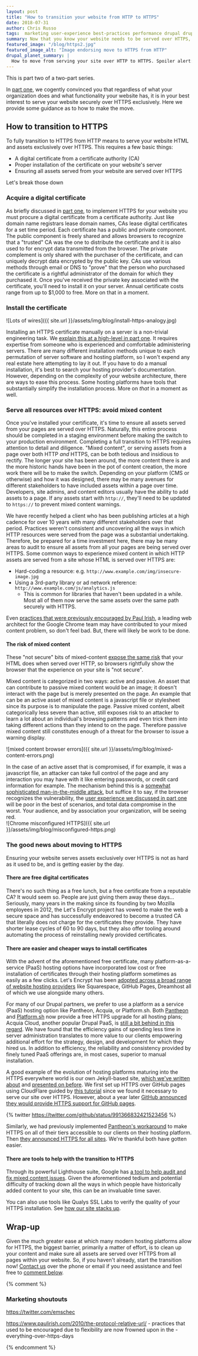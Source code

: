 ```yaml
---
layout: post
title: "How to transition your website from HTTP to HTTPS"
date: 2018-07-31
author: Chris Russo
tags:  marketing user-experience best-practices performance drupal drupal-planet
summary: Now that you know your website needs to be served over HTTPS, we help you get there.
featured_image: "/blog/https2.jpg"
featured_image_alt: "Image endorsing move to HTTPS from HTTP"
drupal_planet_summary: |
  How to move from serving your site over HTTP to HTTPS. Spoiler alert: there are some easy ways to do this with various Drupal hosting options. A quick read for guidance.
---
```


This is part two of a two-part series.

In [part one](/2018/06/26/why-you-need-https.html), we cogently convinced you that regardless of what your organization does and what functionality your website has, it is in your best interest to serve your website securely over HTTPS exclusively. Here we provide some guidance as to how to make the move.

## How to transition to HTTPS

To fully transition to HTTPS from HTTP means to serve your website HTML and assets exclusively over HTTPS. This requires a few basic things:

- A digital certificate from a certificate authority (CA)
- Proper installation of the certificate on your website's server
- Ensuring all assets served from your website are served over HTTPS

Let's break those down

### Acquire a digital certificate

As briefly discussed in [part one](/2018/06/26/why-you-need-https.html), to implement HTTPS for your website you must procure a digital certificate from a certificate authority. Just like domain name registrars lease domain names, CAs lease digital certificates for a set time period. Each certificate has a public and private component. The public component is freely shared and allows browsers to recognize that a "trusted" CA was the one to distribute the certificate and it is also used to for encrypt data transmitted from the browser. The private complement is only shared with the purchaser of the certificate, and can uniquely decrypt data encrypted by the public key. CAs use various methods through email or DNS to "prove" that the person who purchased the certificate is a rightful administrator of the domain for which they purchased it. Once you've received the private key associated with the certificate, you'll need to install it on your server. Annual certificate costs range from up to $1,000 to free. More on that in a moment.

### Install the certificate

![Lots of wires]({{ site.url }}/assets/img/blog/install-https-analogy.jpg)

Installing an HTTPS certificate manually on a server is a non-trivial engineering task. We [explain this at a high-level in part one](/2018/06/26/why-you-need-https.html#what-authentication-does-for-you). It  requires expertise from someone who is experienced and comfortable administering servers. There are many different installation methods unique to each permutation of server software and hosting platform, so I won't expend any real estate here attempting to lay it out. If you have to do a manual installation, it's best to search your hosting provider's documentation. However, depending on the complexity of your website architecture, there are ways to ease this process. Some hosting platforms have tools that substantially simplify the installation process. More on _that_ in a moment as well.

### Serve all resources over HTTPS: avoid mixed content

Once you've installed your certificate, it's time to ensure all assets served from your pages are served over HTTPS. Naturally, this entire process should be completed in a staging environment before making the switch to your production environment. Completing a full transition to HTTPS requires attention to detail and diligence. "Mixed content", or serving assets from a page over both HTTP _and_ HTTPS, can be both tedious and insidious to rectify. The longer your site has been around, the more content there is and the more historic hands have been in the pot of content creation, the more work there will be to make the switch. Depending on your platform (CMS or otherwise) and how it was designed, there may be many avenues for different stakeholders to have included assets within a page over time. Developers, site admins, and content editors usually have the ability to add assets to a page. If any assets start with `http://`, they'll need to be updated to `https://` to prevent mixed content warnings.

We have recently helped a client who has been publishing articles at a high cadence for over 10 years with many different stakeholders over that period. Practices weren't consistent and uncovering all the ways in which HTTP resources were served from the page was a substantial undertaking. Therefore, be prepared for a time investment here, there may be many areas to audit to ensure all assets from all your pages are being served over HTTPS. Some common ways to experience mixed content in which HTTP assets are served from a site whose HTML is served over HTTPS are:

- Hard-coding a resource: e.g. `http://www.example.com/img/insecure-image.jpg`
- Using a 3rd-party library or ad network reference: `http://www.example.com/js/analytics.js`
  - This is common for libraries that haven't been updated in a while. Most all of them now serve the same assets over the same path securely with HTTPS.

Even [practices that were previously encouraged by Paul Irish](https://www.paulirish.com/2010/the-protocol-relative-url/), a leading web architect for the Google Chrome team may have contributed to your mixed content problem, so don't feel bad. But, there will likely be work to be done.

#### The risk of mixed content

These "not secure" bits of mixed-content [expose the same risk](https://developers.google.com/web/fundamentals/security/prevent-mixed-content/what-is-mixed-content#mixed_content_weakens_https
) that your HTML does when served over HTTP, so browsers rightfully show the browser that the experience on your site is "not secure".

Mixed content is categorized in two ways: active and passive. An asset that can contribute to passive mixed content would be an image; it doesn't interact with the page but is merely presented on the page. An example that can be an active asset of mixed content is a javascript file or stylesheet since its purpose is to manipulate the page. Passive mixed content, albeit categorically less severe than active, still exposes risk to an attacker to learn a lot about an individual's browsing patterns and even trick them into taking different actions than they intend to on the page. Therefore passive mixed content still constitutes enough of a threat for the browser to issue a warning display.

![mixed content browser errors]({{ site.url }}/assets/img/blog/mixed-content-errors.png)

In the case of an active asset that is compromised, if for example, it was a javascript file, an attacker can take full control of the page and any interaction you may have with it like entering passwords, or credit card information for example. The mechanism behind this is a [somewhat sophisticated man-in-the-middle attack](https://developers.google.com/web/fundamentals/security/prevent-mixed-content/what-is-mixed-content#mixed_content_types_security_threats_associated), but suffice it to say, if the browser recognizes the vulnerability, the [user experience we discussed in part one](/2018/06/26/why-you-need-https.html#https-improves-credibility-and-ux) will be poor in the best of scenarios, and total data compromise in the worst. Your audience, and by association your organization, will be seeing red.
<br> ![Chrome misconfigured HTTPS]({{ site.url }}/assets/img/blog/misconfigured-https.png)

### The good news about moving to HTTPS

Ensuring your website serves assets exclusively over HTTPS is not as hard as it used to be, and is getting easier by the day.

#### There are free digital certificates

There's no such thing as a free lunch, but a free certificate from a reputable CA? It would seem so. People are just giving them away these days… Seriously, many years in the making since its founding by two Mozilla employees in 2012, the Let's Encrypt project has vowed to make the web a secure space and has successfully endeavored to become a trusted CA that literally does not charge for the certificates they provide. They have shorter lease cycles of 60 to 90 days, but they also offer tooling around automating the process of reinstalling newly provided certificates.

#### There are easier and cheaper ways to install certificates

With the advent of the aforementioned free certificate, many platform-as-a-service (PaaS) hosting options have incorporated low cost or free installation of certificates through their hosting platform sometimes as easily as a few clicks. Let's Encrypt has been [ adopted across a broad range of website hosting providers](https://community.letsencrypt.org/t/web-hosting-who-support-lets-encrypt/6920) like Squarespace, GitHub Pages, Dreamhost all of which we use alongside many others.

For many of our Drupal partners, we prefer to use a platform as a service (PaaS) hosting option like Pantheon, Acquia, or Platform.sh. Both [Pantheon](https://pantheon.io/features/managed-https
) and [Platform.sh](https://platform.sh/blog/free-ssl-certificates-for-every-project-every-environment) now provide a free HTTPS upgrade for all hosting plans; Acquia Cloud, another popular Drupal PaaS, is [still a bit behind in this regard](https://redfinsolutions.com/blog/installing-free-lets-encrypt-ssl-certificates-acquia#comment-3290247800). We have found that the efficiency gains of spending less time in server administration translates to more value to our clients empowering additional effort for the strategy, design, and development for which they hired us. In addition to efficiency, the reliability and consistency provided by finely tuned PaaS offerings are, in most cases, superior to manual installation.

A good example of the evolution of hosting platforms maturing into the HTTPS everywhere world is our own Jekyll-based site, [which we've written about](/blog/tag/jekyll) and [presented on before](https://www.fldrupal.camp/sessions/sessions-drupal-island/strange-case-dr-jekyll-and-mr-drupal). We first set up HTTPS over GitHub pages using CloudFlare guided by [this tutorial](https://blog.cloudflare.com/secure-and-fast-github-pages-with-cloudflare/) since we found it necessary to serve our site over HTTPS. However, about a year later [GitHub announced they would provide HTTPS support for GitHub pages](https://blog.github.com/2018-05-01-github-pages-custom-domains-https/).

{% twitter https://twitter.com/github/status/991366832421523456 %}

Similarly, we had previously implemented [Pantheon's workaround](https://pantheon.io/blog/using-cloudflare-run-pantheon-sites-under-https-free) to make HTTPS on all of their tiers accessible to our clients on their hosting platform. Then [they announced HTTPS for all sites](https://pantheon.io/blog/pantheon-launches-global-cdn-automated-https-all-sites). We're thankful both have gotten easier.

#### There are tools to help with the transition to HTTPS

Through its powerful Lighthouse suite, Google has [a tool to help audit and fix mixed content issues](https://developers.google.com/web/tools/lighthouse/audits/mixed-content). Given the aforementioned tedium and potential difficulty of tracking down all the ways in which people have historically added content to your site, this can be an invaluable time saver.

You can also use tools like Qualys SSL Labs to verify the quality of your HTTPS installation. See [how our site stacks up](https://www.ssllabs.com/ssltest/analyze.html?d=savaslabs.com&latest).

## Wrap-up

Given the much greater ease at which many modern hosting platforms allow for HTTPS, the biggest barrier, primarily a matter of effort, is to clean up your content and make sure all assets are served over HTTPS from all pages within your website. So, if you haven't already, start the transition now! [Contact us](/contact) over the phone or email if you need assistance and feel free to [comment below](#js-comments).

{% comment %}
### Marketing shoutouts

https://twitter.com/emschec

https://www.paulirish.com/2010/the-protocol-relative-url/ - practices that used to be encouraged due to flexibility are now frowned upon in the -everything-over-https-days

{% endcomment %}
